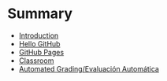 # Summary

* [Introduction](README.md)
* [Hello GitHub](chapter1.md)
* [GitHub Pages](github-pages.md)
* [Classroom]()
* [Automated Grading/Evaluación Automática](automated-gradingevaluacion-automatica.md)

